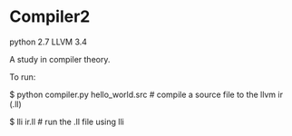 # Compiler2

python 2.7
LLVM 3.4

A study in compiler theory.

To run:

$ python compiler.py hello_world.src  # compile a source file to the llvm ir (.ll)

$ lli ir.ll                           # run the .ll file using lli
